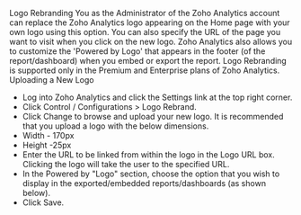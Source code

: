 Logo Rebranding
You as the Administrator of the Zoho Analytics account can replace the Zoho Analytics logo appearing on the Home page with your own logo using this option. You can also specify the URL of the page you want to visit when you click on the new logo.
Zoho Analytics also allows you to customize the 'Powered by Logo' that appears in the footer (of the report/dashboard) when you embed or export the report.
Logo Rebranding is supported only in the Premium and Enterprise plans of Zoho Analytics.
Uploading a New Logo
- Log into Zoho Analytics and click the Settings link at the top right corner.
- Click Control / Configurations > Logo Rebrand.
- Click Change to browse and upload your new logo. It is recommended that you upload a logo with the below dimensions.
- Width - 170px
- Height -25px
- Enter the URL to be linked from within the logo in the Logo URL box. Clicking the logo will take the user to the specified URL.
- In the Powered by "Logo" section, choose the option that you wish to display in the exported/embedded reports/dashboards (as shown below).
- Click Save.